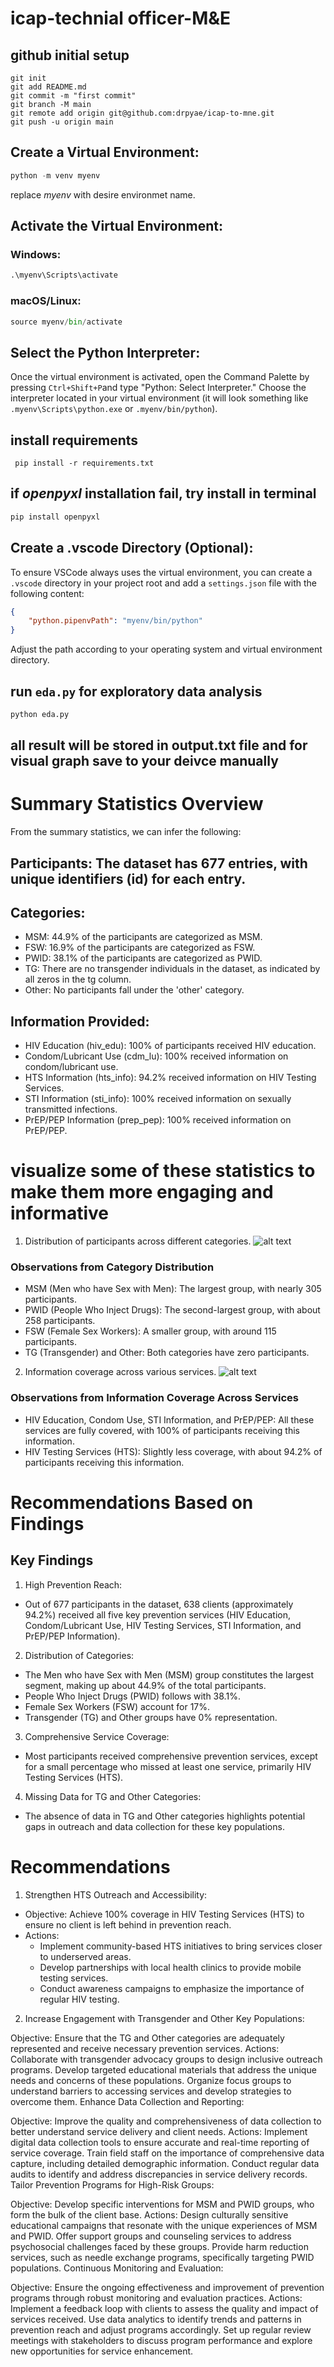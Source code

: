 # icap-technial officer-M&E
## github initial setup
```echo "# icap-to-mne" >> README.md
git init
git add README.md
git commit -m "first commit"
git branch -M main
git remote add origin git@github.com:drpyae/icap-to-mne.git
git push -u origin main
```
## Create a Virtual Environment:
```python
python -m venv myenv
```
replace *myenv* with desire environmet name.
## Activate the Virtual Environment:
### Windows:
``` python
.\myenv\Scripts\activate
```
### macOS/Linux:
```python
source myenv/bin/activate 
```

## Select the Python Interpreter:
Once the virtual environment is activated, open the Command Palette by pressing `Ctrl+Shift+P`and type "Python: Select Interpreter." Choose the interpreter located in your virtual environment (it will look something like `.myenv\Scripts\python.exe` or `.myenv/bin/python`).


## install requirements 
```pyhon
 pip install -r requirements.txt
```
## if *openpyxl* installation fail, try install in terminal
```python
pip install openpyxl
```

## Create a .vscode Directory (Optional):
To ensure VSCode always uses the virtual environment, you can create a `.vscode` directory in your project root and add a `settings.json` file with the following content:
```json
{
    "python.pipenvPath": "myenv/bin/python"
}
```
Adjust the path according to your operating system and virtual environment directory.

## run `eda.py` for exploratory data analysis
```python
python eda.py
```
## all result will be stored in output.txt file and for visual graph save to your deivce manually
# Summary Statistics Overview
From the summary statistics, we can infer the following:

## Participants: The dataset has 677 entries, with unique identifiers (id) for each entry.
## Categories:
- MSM: 44.9% of the participants are categorized as MSM.
- FSW: 16.9% of the participants are categorized as FSW.
- PWID: 38.1% of the participants are categorized as PWID.
- TG: There are no transgender individuals in the dataset, as indicated by all zeros in the tg column.
- Other: No participants fall under the 'other' category.
## Information Provided:
- HIV Education (hiv_edu): 100% of participants received HIV education.
- Condom/Lubricant Use (cdm_lu): 100% received information on condom/lubricant use.
- HTS Information (hts_info): 94.2% received information on HIV Testing Services.
- STI Information (sti_info): 100% received information on sexually transmitted infections.
- PrEP/PEP Information (prep_pep): 100% received information on PrEP/PEP.

# visualize some of these statistics to make them more engaging and informative

1. Distribution of participants across different categories.
![alt text](data_visualization/distribution_participant_byCatg.png)
### Observations from Category Distribution
- MSM (Men who have Sex with Men): The largest group, with nearly 305 participants.
- PWID (People Who Inject Drugs): The second-largest group, with about 258 participants.
- FSW (Female Sex Workers): A smaller group, with around 115 participants.
- TG (Transgender) and Other: Both categories have zero participants.
2. Information coverage across various services.
![alt text](data_visualization/services_coverage.png)
### Observations from Information Coverage Across Services

- HIV Education, Condom Use, STI Information, and PrEP/PEP: All these services are fully covered, with 100% of participants receiving this information.
- HIV Testing Services (HTS): Slightly less coverage, with about 94.2% of participants receiving this information.

# Recommendations Based on Findings
## Key Findings
1. High Prevention Reach:
- Out of 677 participants in the dataset, 638 clients (approximately 94.2%) received all five key prevention services (HIV Education, Condom/Lubricant Use, HIV Testing Services, STI Information, and PrEP/PEP Information).

2. Distribution of Categories:

- The Men who have Sex with Men (MSM) group constitutes the largest segment, making up about 44.9% of the total participants.
- People Who Inject Drugs (PWID) follows with 38.1%.
- Female Sex Workers (FSW) account for 17%.
- Transgender (TG) and Other groups have 0% representation.

3. Comprehensive Service Coverage:

- Most participants received comprehensive prevention services, except for a small percentage who missed at least one service, primarily HIV Testing Services (HTS).

4. Missing Data for TG and Other Categories:

- The absence of data in TG and Other categories highlights potential gaps in outreach and data collection for these key populations.

# Recommendations
1. Strengthen HTS Outreach and Accessibility:

- Objective: Achieve 100% coverage in HIV Testing Services (HTS) to ensure no client is left behind in prevention reach.
- Actions:
    * Implement community-based HTS initiatives to bring services closer to underserved areas.
    * Develop partnerships with local health clinics to provide mobile testing services.
    * Conduct awareness campaigns to emphasize the importance of regular HIV testing.

2. Increase Engagement with Transgender and Other Key Populations:

Objective: Ensure that the TG and Other categories are adequately represented and receive necessary prevention services.
Actions:
Collaborate with transgender advocacy groups to design inclusive outreach programs.
Develop targeted educational materials that address the unique needs and concerns of these populations.
Organize focus groups to understand barriers to accessing services and develop strategies to overcome them.
Enhance Data Collection and Reporting:

Objective: Improve the quality and comprehensiveness of data collection to better understand service delivery and client needs.
Actions:
Implement digital data collection tools to ensure accurate and real-time reporting of service coverage.
Train field staff on the importance of comprehensive data capture, including detailed demographic information.
Conduct regular data audits to identify and address discrepancies in service delivery records.
Tailor Prevention Programs for High-Risk Groups:

Objective: Develop specific interventions for MSM and PWID groups, who form the bulk of the client base.
Actions:
Design culturally sensitive educational campaigns that resonate with the unique experiences of MSM and PWID.
Offer support groups and counseling services to address psychosocial challenges faced by these groups.
Provide harm reduction services, such as needle exchange programs, specifically targeting PWID populations.
Continuous Monitoring and Evaluation:

Objective: Ensure the ongoing effectiveness and improvement of prevention programs through robust monitoring and evaluation practices.
Actions:
Implement a feedback loop with clients to assess the quality and impact of services received.
Use data analytics to identify trends and patterns in prevention reach and adjust programs accordingly.
Set up regular review meetings with stakeholders to discuss program performance and explore new opportunities for service enhancement.